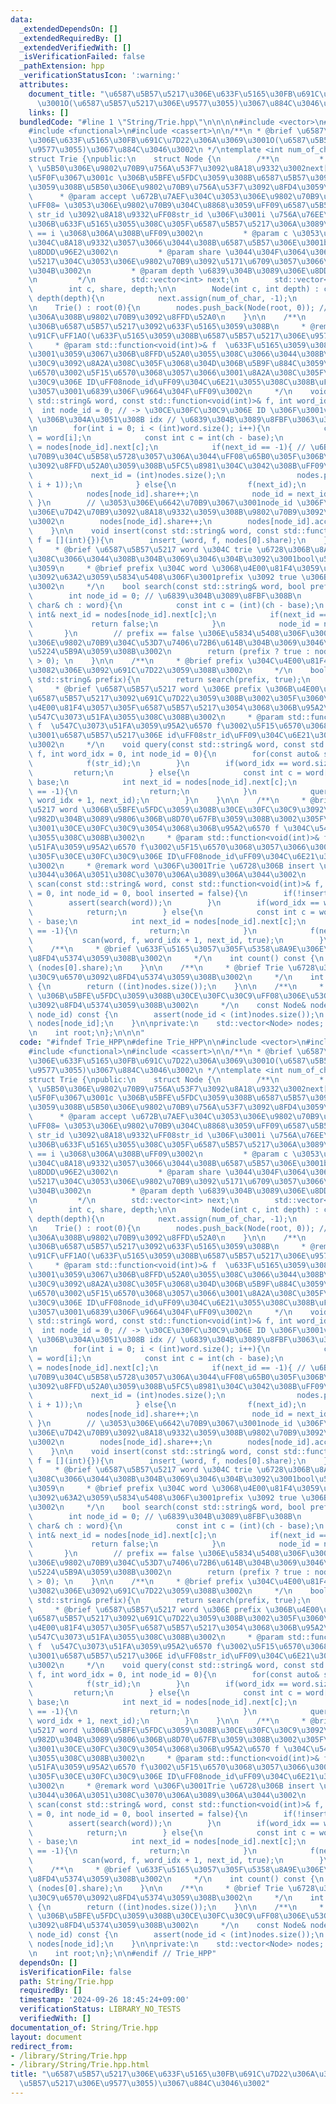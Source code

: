 ```yaml
---
data:
  _extendedDependsOn: []
  _extendedRequiredBy: []
  _extendedVerifiedWith: []
  _isVerificationFailed: false
  _pathExtension: hpp
  _verificationStatusIcon: ':warning:'
  attributes:
    document_title: "\u6587\u5B57\u5217\u306E\u633F\u5165\u30FB\u691C\u7D22\u306A\u3069\
      \u3001O(\u6587\u5B57\u5217\u306E\u9577\u3055)\u3067\u884C\u3046\u3002"
    links: []
  bundledCode: "#line 1 \"String/Trie.hpp\"\n\n\n\n#include <vector>\n#include <string>\n\
    #include <functional>\n#include <cassert>\n\n/**\n * @brief \u6587\u5B57\u5217\
    \u306E\u633F\u5165\u30FB\u691C\u7D22\u306A\u3069\u3001O(\u6587\u5B57\u5217\u306E\
    \u9577\u3055)\u3067\u884C\u3046\u3002\n */\ntemplate <int num_of_char, int base>\n\
    struct Trie {\npublic:\n    struct Node {\n        /**\n         * @param next\
    \ \u5B50\u306E\u9802\u70B9\u756A\u53F7\u3092\u8A18\u9332\u3002next[c] \u306E\u5F62\
    \u5F0F\u3067\u3001c \u306B\u5BFE\u5FDC\u3059\u308B\u6587\u5B57\u3092\u8A18\u9332\
    \u3059\u308B\u5B50\u306E\u9802\u70B9\u756A\u53F7\u3092\u8FD4\u3059\u3002\n   \
    \      * @param accept \u672B\u7AEF\u304C\u3053\u306E\u9802\u70B9\u3068\u306A\u308B\
    \uFF08= \u3053\u306E\u9802\u70B9\u304C\u8868\u3059\uFF09\u6587\u5B57\u5217\u306E\
    \ str_id \u3092\u8A18\u9332\uFF08str_id \u306F\u3001i \u756A\u76EE\uFF080-indexed\uFF09\
    \u306B\u633F\u5165\u3055\u308C\u305F\u6587\u5B57\u5217\u306A\u3089\u3001str_id\
    \ == i \u3068\u306A\u308B\uFF09\u3002\n         * @param c \u3053\u306E\u9802\u70B9\
    \u304C\u8A18\u9332\u3057\u3066\u3044\u308B\u6587\u5B57\u306E\u3001base \u3068\u306E\
    \u8DDD\u96E2\u3002\n         * @param share \u3044\u304F\u3064\u306E\u6587\u5B57\
    \u5217\u304C\u3053\u306E\u9802\u70B9\u3092\u5171\u6709\u3057\u3066\u3044\u308B\
    \u304B\u3002\n         * @param depth \u6839\u304B\u3089\u306E\u8DDD\u96E2\u3002\
    \n         */\n        std::vector<int> next;\n        std::vector<int> accept;\n\
    \        int c, share, depth;\n\n        Node(int c, int depth) : c(c), share(0),\
    \ depth(depth){\n            next.assign(num_of_char, -1);\n        };\n    };\n\
    \n    Trie() : root(0){\n        nodes.push_back(Node(root, 0)); // \u6839\u3068\
    \u306A\u308B\u9802\u70B9\u3092\u8FFD\u52A0\n    }\n\n    /**\n     * @brief trie\u6728\
    \u306B\u6587\u5B57\u5217\u3092\u633F\u5165\u3059\u308B\n     * @remark \u8A08\u7B97\
    \u91CF\uFF1AO(\u633F\u5165\u3059\u308B\u6587\u5B57\u5217\u306E\u9577\u3055)\n\
    \     * @param std::function<void(int)>& f  \u633F\u5165\u3059\u308B\u3068\u304D\
    \u3001\u3059\u3067\u306B\u8FFD\u52A0\u3055\u308C\u3066\u3044\u308B\u30CE\u30FC\
    \u30C9\u3092\u8A2A\u308C\u305F\u3068\u304D\u306B\u5B9F\u884C\u3059\u308B\u95A2\
    \u6570\u3002\u5F15\u6570\u3068\u3057\u3066\u3001\u8A2A\u308C\u305F\u30CE\u30FC\
    \u30C9\u306E ID\uFF08node_id\uFF09\u304C\u6E21\u3055\u308C\u308B\uFF08\u305F\u3060\
    \u3057\u3001\u6839\u306F\u9664\u304F\uFF09\u3002\n     */\n    void insert_(const\
    \ std::string& word, const std::function<void(int)>& f, int word_id){\n      \
    \  int node_id = 0; // -> \u30CE\u30FC\u30C9\u306E ID \u306F\u3001vector \"trie\"\
    \ \u306B\u304A\u3051\u308B idx // \u6839\u304B\u3089\u8FBF\u3063\u3066\u3044\u304F\
    \n        for(int i = 0; i < (int)word.size(); i++){\n            const char ch\
    \ = word[i];\n            const int c = int(ch - base);\n            int& next_id\
    \ = nodes[node_id].next[c];\n            if(next_id == -1){ // \u6B21\u306E\u9802\
    \u70B9\u304C\u5B58\u5728\u3057\u306A\u3044\uFF08\u65B0\u305F\u306B\u9802\u70B9\
    \u3092\u8FFD\u52A0\u3059\u308B\u5FC5\u8981\u304C\u3042\u308B\uFF09\u3002\n   \
    \             next_id = (int)nodes.size();\n                nodes.push_back(Node(c,\
    \ i + 1));\n            } else{\n                f(next_id);\n            }\n\
    \            nodes[node_id].share++;\n            node_id = next_id;\n       \
    \ }\n        // \u3053\u306E\u6642\u70B9\u3067\u3001node_id \u306F\u5358\u8A9E\
    \u306E\u7D42\u70B9\u3092\u8A18\u9332\u3059\u308B\u9802\u70B9\u3092\u6307\u3059\
    \u3002\n        nodes[node_id].share++;\n        nodes[node_id].accept.push_back(word_id);\n\
    \    }\n\n    void insert(const std::string& word, const std::function<void(int)>&\
    \ f = [](int){}){\n        insert_(word, f, nodes[0].share);\n    }\n\n    /**\n\
    \     * @brief \u6587\u5B57\u5217 word \u304C trie \u6728\u306B\u8A18\u9332\u3055\
    \u308C\u3066\u3044\u308B\u304B\u3069\u3046\u304B\u3092\u3001bool\u5024\u3067\u8FD4\
    \u3059\n     * @brief prefix \u304C word \u3068\u4E00\u81F4\u3059\u308B\u3082\u306E\
    \u3092\u63A2\u3059\u5834\u5408\u306F\u3001prefix \u3092 true \u306B\u3059\u308B\
    \u3002\n     */\n    bool search(const std::string& word, bool prefix = false){\n\
    \        int node_id = 0; // \u6839\u304B\u3089\u8FBF\u308B\n        for(const\
    \ char& ch : word){\n            const int c = (int)(ch - base);\n           \
    \ int& next_id = nodes[node_id].next[c];\n            if(next_id == -1){\n   \
    \             return false;\n            }\n            node_id = next_id;\n \
    \       }\n        // prefix == false \u306E\u5834\u5408\u306F\u3001\u6700\u5F8C\
    \u306E\u9802\u70B9\u304C\u53D7\u7406\u72B6\u614B\u304B\u3069\u3046\u304B\u3092\
    \u5224\u5B9A\u3059\u308B\u3002\n        return (prefix ? true : nodes[node_id].accept.size()\
    \ > 0); \n    }\n\n    /**\n     * @brief prefix \u304C\u4E00\u81F4\u3059\u308B\
    \u3082\u306E\u3092\u691C\u7D22\u3059\u308B\u3002\n     */\n    bool start_with(const\
    \ std::string& prefix){\n        return search(prefix, true);\n    }\n\n    /**\n\
    \     * @brief \u6587\u5B57\u5217 word \u306E prefix \u306B\u4E00\u81F4\u3059\u308B\
    \u6587\u5B57\u5217\u3092\u691C\u7D22\u3059\u308B\u3002\u305F\u3060\u3057\u3001\
    \u4E00\u81F4\u3057\u305F\u6587\u5B57\u5217\u3054\u3068\u306B\u95A2\u6570 f \u304C\
    \u547C\u3073\u51FA\u3055\u308C\u308B\u3002\n     * @param std::function<void(int)>&\
    \ f  \u547C\u3073\u51FA\u3059\u95A2\u6570 f\u3002\u5F15\u6570\u3068\u3057\u3066\
    \u3001\u6587\u5B57\u5217\u306E id\uFF08str_id\uFF09\u304C\u6E21\u3055\u308C\u308B\
    \u3002\n     */\n    void query(const std::string& word, const std::function<void(int)>&\
    \ f, int word_idx = 0, int node_id = 0){\n        for(const auto& str_id : nodes[node_id].accept){\n\
    \            f(str_id);\n        }\n        if(word_idx == word.size()){\n   \
    \         return;\n        } else{\n            const int c = word[word_idx] -\
    \ base;\n            int next_id = nodes[node_id].next[c];\n            if(next_id\
    \ == -1){\n                return;\n            }\n            query(word, f,\
    \ word_idx + 1, next_id);\n        }\n    }\n\n    /**\n     * @brief \u6587\u5B57\
    \u5217 word \u306B\u5BFE\u5FDC\u3059\u308B\u30CE\u30FC\u30C9\u3092\u3001\u5148\
    \u982D\u304B\u3089\u9806\u306B\u8D70\u67FB\u3059\u308B\u3002\u305F\u3060\u3057\
    \u3001\u30CE\u30FC\u30C9\u3054\u3068\u306B\u95A2\u6570 f \u304C\u547C\u3073\u51FA\
    \u3055\u308C\u308B\u3002\n     * @param std::function<void(int)>& f  \u547C\u3073\
    \u51FA\u3059\u95A2\u6570 f\u3002\u5F15\u6570\u3068\u3057\u3066\u3001\u8A2A\u308C\
    \u305F\u30CE\u30FC\u30C9\u306E ID\uFF08node_id\uFF09\u304C\u6E21\u3055\u308C\u308B\
    \u3002\n     * @remark word \u306F\u3001Trie \u6728\u306B insert \u3055\u308C\u3066\
    \u3044\u306A\u3051\u308C\u3070\u306A\u3089\u306A\u3044\u3002\n     */\n    void\
    \ scan(const std::string& word, const std::function<void(int)>& f, int word_idx\
    \ = 0, int node_id = 0, bool inserted = false){\n        if(!inserted){\n    \
    \        assert(search(word));\n        }\n        if(word_idx == word.size()){\n\
    \            return;\n        } else{\n            const int c = word[word_idx]\
    \ - base;\n            int next_id = nodes[node_id].next[c];\n            if(next_id\
    \ == -1){\n                return;\n            }\n            f(next_id);\n \
    \           scan(word, f, word_idx + 1, next_id, true);\n        }\n    }\n\n\
    \    /**\n     * @brief \u633F\u5165\u3057\u305F\u5358\u8A9E\u306E\u6570\u3092\
    \u8FD4\u5374\u3059\u308B\u3002\n     */\n    int count() const {\n        return\
    \ (nodes[0].share);\n    }\n\n    /**\n     * @brief Trie \u6728\u306E\u30CE\u30FC\
    \u30C9\u6570\u3092\u8FD4\u5374\u3059\u308B\u3002\n     */\n    int size() const\
    \ {\n        return ((int)nodes.size());\n    }\n\n    /**\n     * @brief node_id\
    \ \u306B\u5BFE\u5FDC\u3059\u308B\u30CE\u30FC\u30C9\uFF08\u306E\u53C2\u7167\uFF09\
    \u3092\u8FD4\u5374\u3059\u308B\u3002\n     */\n    const Node& node(const int&\
    \ node_id) const {\n        assert(node_id < (int)nodes.size());\n        return\
    \ nodes[node_id];\n    }\n\nprivate:\n    std::vector<Node> nodes; // Trie\u6728\
    \n    int root;\n};\n\n\n"
  code: "#ifndef Trie_HPP\n#define Trie_HPP\n\n#include <vector>\n#include <string>\n\
    #include <functional>\n#include <cassert>\n\n/**\n * @brief \u6587\u5B57\u5217\
    \u306E\u633F\u5165\u30FB\u691C\u7D22\u306A\u3069\u3001O(\u6587\u5B57\u5217\u306E\
    \u9577\u3055)\u3067\u884C\u3046\u3002\n */\ntemplate <int num_of_char, int base>\n\
    struct Trie {\npublic:\n    struct Node {\n        /**\n         * @param next\
    \ \u5B50\u306E\u9802\u70B9\u756A\u53F7\u3092\u8A18\u9332\u3002next[c] \u306E\u5F62\
    \u5F0F\u3067\u3001c \u306B\u5BFE\u5FDC\u3059\u308B\u6587\u5B57\u3092\u8A18\u9332\
    \u3059\u308B\u5B50\u306E\u9802\u70B9\u756A\u53F7\u3092\u8FD4\u3059\u3002\n   \
    \      * @param accept \u672B\u7AEF\u304C\u3053\u306E\u9802\u70B9\u3068\u306A\u308B\
    \uFF08= \u3053\u306E\u9802\u70B9\u304C\u8868\u3059\uFF09\u6587\u5B57\u5217\u306E\
    \ str_id \u3092\u8A18\u9332\uFF08str_id \u306F\u3001i \u756A\u76EE\uFF080-indexed\uFF09\
    \u306B\u633F\u5165\u3055\u308C\u305F\u6587\u5B57\u5217\u306A\u3089\u3001str_id\
    \ == i \u3068\u306A\u308B\uFF09\u3002\n         * @param c \u3053\u306E\u9802\u70B9\
    \u304C\u8A18\u9332\u3057\u3066\u3044\u308B\u6587\u5B57\u306E\u3001base \u3068\u306E\
    \u8DDD\u96E2\u3002\n         * @param share \u3044\u304F\u3064\u306E\u6587\u5B57\
    \u5217\u304C\u3053\u306E\u9802\u70B9\u3092\u5171\u6709\u3057\u3066\u3044\u308B\
    \u304B\u3002\n         * @param depth \u6839\u304B\u3089\u306E\u8DDD\u96E2\u3002\
    \n         */\n        std::vector<int> next;\n        std::vector<int> accept;\n\
    \        int c, share, depth;\n\n        Node(int c, int depth) : c(c), share(0),\
    \ depth(depth){\n            next.assign(num_of_char, -1);\n        };\n    };\n\
    \n    Trie() : root(0){\n        nodes.push_back(Node(root, 0)); // \u6839\u3068\
    \u306A\u308B\u9802\u70B9\u3092\u8FFD\u52A0\n    }\n\n    /**\n     * @brief trie\u6728\
    \u306B\u6587\u5B57\u5217\u3092\u633F\u5165\u3059\u308B\n     * @remark \u8A08\u7B97\
    \u91CF\uFF1AO(\u633F\u5165\u3059\u308B\u6587\u5B57\u5217\u306E\u9577\u3055)\n\
    \     * @param std::function<void(int)>& f  \u633F\u5165\u3059\u308B\u3068\u304D\
    \u3001\u3059\u3067\u306B\u8FFD\u52A0\u3055\u308C\u3066\u3044\u308B\u30CE\u30FC\
    \u30C9\u3092\u8A2A\u308C\u305F\u3068\u304D\u306B\u5B9F\u884C\u3059\u308B\u95A2\
    \u6570\u3002\u5F15\u6570\u3068\u3057\u3066\u3001\u8A2A\u308C\u305F\u30CE\u30FC\
    \u30C9\u306E ID\uFF08node_id\uFF09\u304C\u6E21\u3055\u308C\u308B\uFF08\u305F\u3060\
    \u3057\u3001\u6839\u306F\u9664\u304F\uFF09\u3002\n     */\n    void insert_(const\
    \ std::string& word, const std::function<void(int)>& f, int word_id){\n      \
    \  int node_id = 0; // -> \u30CE\u30FC\u30C9\u306E ID \u306F\u3001vector \"trie\"\
    \ \u306B\u304A\u3051\u308B idx // \u6839\u304B\u3089\u8FBF\u3063\u3066\u3044\u304F\
    \n        for(int i = 0; i < (int)word.size(); i++){\n            const char ch\
    \ = word[i];\n            const int c = int(ch - base);\n            int& next_id\
    \ = nodes[node_id].next[c];\n            if(next_id == -1){ // \u6B21\u306E\u9802\
    \u70B9\u304C\u5B58\u5728\u3057\u306A\u3044\uFF08\u65B0\u305F\u306B\u9802\u70B9\
    \u3092\u8FFD\u52A0\u3059\u308B\u5FC5\u8981\u304C\u3042\u308B\uFF09\u3002\n   \
    \             next_id = (int)nodes.size();\n                nodes.push_back(Node(c,\
    \ i + 1));\n            } else{\n                f(next_id);\n            }\n\
    \            nodes[node_id].share++;\n            node_id = next_id;\n       \
    \ }\n        // \u3053\u306E\u6642\u70B9\u3067\u3001node_id \u306F\u5358\u8A9E\
    \u306E\u7D42\u70B9\u3092\u8A18\u9332\u3059\u308B\u9802\u70B9\u3092\u6307\u3059\
    \u3002\n        nodes[node_id].share++;\n        nodes[node_id].accept.push_back(word_id);\n\
    \    }\n\n    void insert(const std::string& word, const std::function<void(int)>&\
    \ f = [](int){}){\n        insert_(word, f, nodes[0].share);\n    }\n\n    /**\n\
    \     * @brief \u6587\u5B57\u5217 word \u304C trie \u6728\u306B\u8A18\u9332\u3055\
    \u308C\u3066\u3044\u308B\u304B\u3069\u3046\u304B\u3092\u3001bool\u5024\u3067\u8FD4\
    \u3059\n     * @brief prefix \u304C word \u3068\u4E00\u81F4\u3059\u308B\u3082\u306E\
    \u3092\u63A2\u3059\u5834\u5408\u306F\u3001prefix \u3092 true \u306B\u3059\u308B\
    \u3002\n     */\n    bool search(const std::string& word, bool prefix = false){\n\
    \        int node_id = 0; // \u6839\u304B\u3089\u8FBF\u308B\n        for(const\
    \ char& ch : word){\n            const int c = (int)(ch - base);\n           \
    \ int& next_id = nodes[node_id].next[c];\n            if(next_id == -1){\n   \
    \             return false;\n            }\n            node_id = next_id;\n \
    \       }\n        // prefix == false \u306E\u5834\u5408\u306F\u3001\u6700\u5F8C\
    \u306E\u9802\u70B9\u304C\u53D7\u7406\u72B6\u614B\u304B\u3069\u3046\u304B\u3092\
    \u5224\u5B9A\u3059\u308B\u3002\n        return (prefix ? true : nodes[node_id].accept.size()\
    \ > 0); \n    }\n\n    /**\n     * @brief prefix \u304C\u4E00\u81F4\u3059\u308B\
    \u3082\u306E\u3092\u691C\u7D22\u3059\u308B\u3002\n     */\n    bool start_with(const\
    \ std::string& prefix){\n        return search(prefix, true);\n    }\n\n    /**\n\
    \     * @brief \u6587\u5B57\u5217 word \u306E prefix \u306B\u4E00\u81F4\u3059\u308B\
    \u6587\u5B57\u5217\u3092\u691C\u7D22\u3059\u308B\u3002\u305F\u3060\u3057\u3001\
    \u4E00\u81F4\u3057\u305F\u6587\u5B57\u5217\u3054\u3068\u306B\u95A2\u6570 f \u304C\
    \u547C\u3073\u51FA\u3055\u308C\u308B\u3002\n     * @param std::function<void(int)>&\
    \ f  \u547C\u3073\u51FA\u3059\u95A2\u6570 f\u3002\u5F15\u6570\u3068\u3057\u3066\
    \u3001\u6587\u5B57\u5217\u306E id\uFF08str_id\uFF09\u304C\u6E21\u3055\u308C\u308B\
    \u3002\n     */\n    void query(const std::string& word, const std::function<void(int)>&\
    \ f, int word_idx = 0, int node_id = 0){\n        for(const auto& str_id : nodes[node_id].accept){\n\
    \            f(str_id);\n        }\n        if(word_idx == word.size()){\n   \
    \         return;\n        } else{\n            const int c = word[word_idx] -\
    \ base;\n            int next_id = nodes[node_id].next[c];\n            if(next_id\
    \ == -1){\n                return;\n            }\n            query(word, f,\
    \ word_idx + 1, next_id);\n        }\n    }\n\n    /**\n     * @brief \u6587\u5B57\
    \u5217 word \u306B\u5BFE\u5FDC\u3059\u308B\u30CE\u30FC\u30C9\u3092\u3001\u5148\
    \u982D\u304B\u3089\u9806\u306B\u8D70\u67FB\u3059\u308B\u3002\u305F\u3060\u3057\
    \u3001\u30CE\u30FC\u30C9\u3054\u3068\u306B\u95A2\u6570 f \u304C\u547C\u3073\u51FA\
    \u3055\u308C\u308B\u3002\n     * @param std::function<void(int)>& f  \u547C\u3073\
    \u51FA\u3059\u95A2\u6570 f\u3002\u5F15\u6570\u3068\u3057\u3066\u3001\u8A2A\u308C\
    \u305F\u30CE\u30FC\u30C9\u306E ID\uFF08node_id\uFF09\u304C\u6E21\u3055\u308C\u308B\
    \u3002\n     * @remark word \u306F\u3001Trie \u6728\u306B insert \u3055\u308C\u3066\
    \u3044\u306A\u3051\u308C\u3070\u306A\u3089\u306A\u3044\u3002\n     */\n    void\
    \ scan(const std::string& word, const std::function<void(int)>& f, int word_idx\
    \ = 0, int node_id = 0, bool inserted = false){\n        if(!inserted){\n    \
    \        assert(search(word));\n        }\n        if(word_idx == word.size()){\n\
    \            return;\n        } else{\n            const int c = word[word_idx]\
    \ - base;\n            int next_id = nodes[node_id].next[c];\n            if(next_id\
    \ == -1){\n                return;\n            }\n            f(next_id);\n \
    \           scan(word, f, word_idx + 1, next_id, true);\n        }\n    }\n\n\
    \    /**\n     * @brief \u633F\u5165\u3057\u305F\u5358\u8A9E\u306E\u6570\u3092\
    \u8FD4\u5374\u3059\u308B\u3002\n     */\n    int count() const {\n        return\
    \ (nodes[0].share);\n    }\n\n    /**\n     * @brief Trie \u6728\u306E\u30CE\u30FC\
    \u30C9\u6570\u3092\u8FD4\u5374\u3059\u308B\u3002\n     */\n    int size() const\
    \ {\n        return ((int)nodes.size());\n    }\n\n    /**\n     * @brief node_id\
    \ \u306B\u5BFE\u5FDC\u3059\u308B\u30CE\u30FC\u30C9\uFF08\u306E\u53C2\u7167\uFF09\
    \u3092\u8FD4\u5374\u3059\u308B\u3002\n     */\n    const Node& node(const int&\
    \ node_id) const {\n        assert(node_id < (int)nodes.size());\n        return\
    \ nodes[node_id];\n    }\n\nprivate:\n    std::vector<Node> nodes; // Trie\u6728\
    \n    int root;\n};\n\n#endif // Trie_HPP"
  dependsOn: []
  isVerificationFile: false
  path: String/Trie.hpp
  requiredBy: []
  timestamp: '2024-09-26 18:45:24+09:00'
  verificationStatus: LIBRARY_NO_TESTS
  verifiedWith: []
documentation_of: String/Trie.hpp
layout: document
redirect_from:
- /library/String/Trie.hpp
- /library/String/Trie.hpp.html
title: "\u6587\u5B57\u5217\u306E\u633F\u5165\u30FB\u691C\u7D22\u306A\u3069\u3001O(\u6587\
  \u5B57\u5217\u306E\u9577\u3055)\u3067\u884C\u3046\u3002"
---
```

